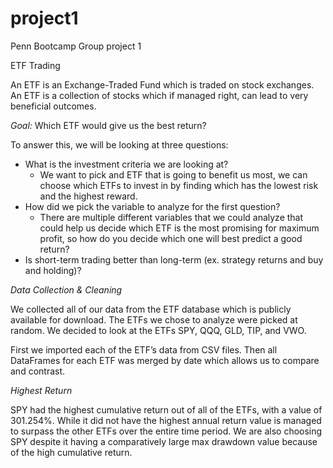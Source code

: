 # project1
Penn Bootcamp Group project 1

ETF Trading

An ETF is an Exchange-Traded Fund which is traded on stock exchanges. An ETF is a collection of stocks which if managed right, can lead to very beneficial outcomes.

*Goal:* Which ETF would give us the best return?

To answer this, we will be looking at three questions:

* What is the investment criteria we are looking at?
  * We want to pick and ETF that is going to benefit us most, we can choose which ETFs to invest in by finding which has the lowest risk and the highest reward.
* How did we pick the variable to analyze for the first question?
  * There are multiple different variables that we could analyze that could help us decide which ETF is the most promising for maximum profit, so how do you decide which one will best predict a good return?
* Is short-term trading better than long-term (ex. strategy returns and buy and holding)?

*Data Collection & Cleaning*

We collected all of our data from the ETF database which is publicly available for download. The ETFs we chose to analyze were picked at random. We decided to look at the ETFs SPY, QQQ, GLD, TIP, and VWO.

First we imported each of the ETF’s data from CSV files. Then all DataFrames for each ETF was merged by date which allows us to compare and contrast.

*Highest Return*

SPY had the highest cumulative return out of all of the ETFs, with a value of 301.254%. While it did not have the highest annual return value is managed to surpass the other ETFs over the entire time period. We are also choosing SPY despite it having a comparatively large max drawdown value because of the high cumulative return.
